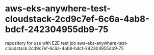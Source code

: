 # aws-eks-anywhere-test-cloudstack-2cd9c7ef-6c6a-4ab8-bdcf-242304955db9-75
repository for use with E2E test job aws-eks-anywhere-test-cloudstack:2cd9c7ef-6c6a-4ab8-bdcf-242304955db9-75
